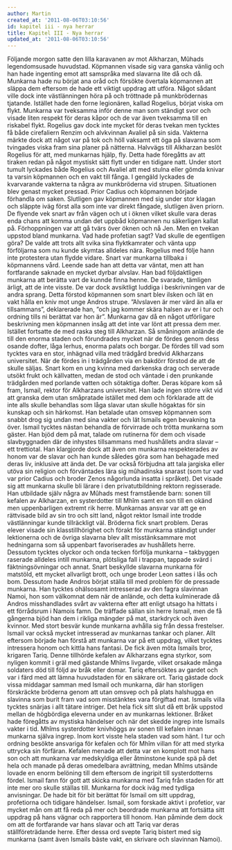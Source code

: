 ```yaml
---
author: Martin
created_at: '2011-08-06T03:10:56'
id: kapitel iii - nya herrar
title: Kapitel III - Nya herrar
updated_at: '2011-08-06T03:10:56'
---
```

Följande morgon satte den lilla karavanen av mot Alkharzan, Mûhads legendomsusade huvudstad. Köpmannen visade sig vara ganska vänlig och han hade ingenting emot att samspråka med slavarna lite då och då. Munkarna hade nu börjat ana oråd och försökte övertala köpmannen att släppa dem eftersom de hade ett viktigt uppdrag att utföra. Något sådant ville dock inte västlänningen höra på och tröttnade på munkbrödernas tjatande. Istället hade den forne legionären, kallad Rogelius, börjat viska om flykt. Munkarna var tveksamma inför denne man som ständigt svor och visade liten respekt för deras kåpor och de var även tveksamma till en riskabel flykt. Rogelius gav dock inte mycket för deras tvekan men tycktes få både cirefaliern Renzim och alvkvinnan Avaliel på sin sida. Vakterna märkte dock att något var på tok och höll vaksamt ett öga på slavarna som tvingades viska fram sina planer på nätterna. Halvvägs till Alkharzan beslöt Rogelius för att, med munkarnas hjälp, fly. Detta hade föregåtts av att tiraken redan på något mystiskt sätt flytt under en tidigare natt. Under stort tumult lyckades både Rogelius och Avaliel att med stulna eller gömda knivar ta varsin köpmannen och en vakt till fånga. I gengäld lyckades de kvarvarande vakterna ta några av munkbröderna vid strupen. Situationen blev genast mycket pressad. Prior Cadius och köpmannen började förhandla om saken. Slutligen gav köpmannen med sig under stor klagan och släppte iväg först alla som inte var direkt fångade, slutligen även priorn. De flyende vek snart av från vägen och ut i öknen vilket skulle vara deras enda chans att komma undan det uppbåd köpmannen nu säkerligen kallat på. Förhoppningen var att gå tvärs över öknen och nå Jen. Men en tvekan uppstod bland munkarna. Vad hade profetian sagt? Vad skulle de egentligen göra? De valde att trots allt svika sina flyktkamrater och vänta upp förföljarna som nu kunde skymtas alldeles nära. Rogelius med följe hann inte protestera utan flydde vidare. Snart var munkarna tillbaka i köpmannens vård. Leende sade han att detta var väntat, men att han fortfarande saknade en mycket dyrbar alvslav. Han bad följdaktligen munkarna att berätta vart de kunnde finna henne. De svarade, tämligen ärligt, att de inte visste. De var dock avsiktligt luddiga i beskrivningen var de andra sprang. Detta förstod köpmannen som snart blev ilsken och lät en vakt hålla en kniv mot unge Andros strupe. ”Alvslaven är mer värd än alla er tillsammans”, deklarerade han, ”och jag kommer skära halsen av er i tur och ordning tills ni berättat var hon är”. Munkarna gav då en något utförligare beskrivning men köpmannen insåg att det inte var lönt att pressa dem mer. Istället fortsatte de med raska steg till Alkharzan. Så småningom anlände de till den enorma staden och förundrades mycket när de fördes genom dess osande dofter, låga lerhus, enorma palats och borgar. De fördes till vad som tycktes vara en stor, inhägnad villa med trädgård bredvid Alkharzans universitet. När de fördes in i trädgården via en bakdörr förstod de att de skulle säljas. Snart kom en ung kvinna med darkenska drag och serverade utsökt frukt och källvatten, medan de stod och väntade i den prunkande trädgården med porlande vatten och sötaktiga dofter. Deras köpare kom så fram, Ismail, rektor för Alkharzans universitet. Han lade ingen större vikt vid att granska dem utan småpratade istället med dem och förklarade att de inte alls skulle behandlas som låga slavar utan skulle högaktas för sin kunskap och sin härkomst. Han betalade utan omsvep köpmannen som snabbt drog sig undan med sina vakter och lät Ismails egen bevakning ta över. Ismail tycktes nästan behandla de förvirrade och trötta munkarna som gäster. Han bjöd dem på mat, talade om rutinerna för dem och visade slavbyggnaden där de inhystes tillsammans med hushållets andra slavar – ett trettiotal. Han klargjorde dock att även om munkarna respekterades av honom var de slavar och han kunde således göra som han behagade med deras liv, inklusive att ända det. De var också förbjudna att tala jargiska eller utöva sin religion och förväntades lära sig mûhadinska snarast (som tur vad var prior Cadius och broder Zenos någorlunda insatta i språket). Det visade sig att munkarna skulle bli lärare i den privatutbildning rektorn regisserade. Han utbildade själv några av Mûhads mest framstående barn: sonen till kefalen av Alkharzan, en systerdotter till Mhîm samt en son till en okänd men uppenbarligen extremt rik herre. Munkarnas ansvar var att ge en rättvisade bild av sin tro och sitt land, något rektor Ismail inte trodde västlänningar kunde tillräckligt väl. Bröderna fick snart problem. Deras elever visade sin klasstillhörighet och förakt för munkarna ständigt under lektionerna och de övriga slavarna blev allt misstänksammare mot hedningarna som så uppenbart favoriserades av hushållets herre. Dessutom tycktes olyckor och onda tecken förfölja munkarna – takbyggen raserade alldeles intill munkarna, plötsliga fall i trappan, tappade svärd i fäktningsövningar och annat. Snart beskyllde slavarna munkarna för matstöld, ett mycket allvarligt brott, och unge broder Leon sattes i lås och bom. Dessutom hade Andros börjat ställa till med problem för de pressade munkarna. Han tycktes ohälsosamt intresserad av den fagra slavinnan Namoi, hon som välkomnat dem när de anlände, och detta kulminerade då Andros misshandlades svårt av vakterna efter att enligt utsago ha hittats i ett förrådsrum i Namois famn. De träffade sällan sin herre Ismail, men de få gångerna bjöd han dem i rikliga mängder på mat, starkdryck och även kvinnor. Med stort besvär kunde munkarna avhålla sig från dessa frestelser. Ismail var också mycket intresserad av munkarnas tankar och planer. Allt eftersom började han förstå att munkarna var på ett uppdrag, vilket tycktes intressera honom och kittla hans fantasi. De fick även möta Ismails bror, krigaren Tariq. Denne tillhörde kefalen av Alkharzans egna styrkor, som nyligen kommit i gräl med gästande Mhîms livgarde, vilket orsakade många soldaters död till följd av bråk eller domar. Tariq eftersöktes av gardet och var i färd med att lämna huvudstaden för en säkrare ort. Tariq gästade dock vissa middagar samman med Ismail och munkarna, där han storligen förskräckte bröderna genom att utan omsvep och på plats halshugga en slavinna som burit fram vad som misstänktes vara förgiftad mat. Ismails villa tycktes snärjas i allt tätare intriger. Det hela fick sitt slut då ett bråk uppstod mellan de högbördiga eleverna under en av munkarnas lektioner. Bråket hade föregåtts av mystiska händelser och när det skedde ingrep inte Ismails vakter i tid. Mhîms systerdotter knivhöggs av sonen till kefalen innan munkarna själva ingrep. Inom kort visste hela staden vad som hänt. I tur och ordning besökte ansvariga för kefalen och för Mhîm villan för att med styrka uttrycka sin förfäran. Kefalen menade att detta var en komplott mot hans son och att munkarna var medskyldiga eller åtminstone kunde spä på det hela och manade på deras omedelbara avrättning, medan Mhîms utsände lovade en enorm belöning till dem eftersom de ingripit till systerdotterns fördel. Ismail fann för gott att skicka munkarna med Tariq från staden för att inte mer oro skulle ställas till. Munkarna for dock iväg med tydliga anvisningar. De hade bit för bit berättat för Ismail om sitt uppdrag, profetiorna och tidigare händelser. Ismail, som forskade aktivt i profetior, var mycket mån om att få reda på mer och beordrade munkarna att fortsätta sitt uppdrag på hans vägnar och rapportera till honom. Han påminde dem dock om att de fortfarande var hans slavar och att Tariq var deras ställföreträdande herre. Efter dessa ord svepte Tariq bistert med sig munkarna (samt även Ismails bäste vakt, en skrivare och slavinnan Namoi).